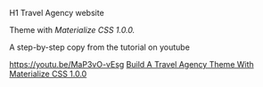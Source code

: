 

H1 Travel Agency website 

Theme with *Materialize CSS 1.0.0.*

A step-by-step copy from the tutorial on youtube

https://youtu.be/MaP3vO-vEsg
[Build A Travel Agency Theme With Materialize CSS 1.0.0](https://youtu.be/MaP3vO-vEsg)
